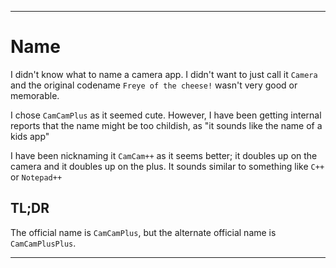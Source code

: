 
***

# Name

I didn't know what to name a camera app. I didn't want to just call it `Camera` and the original codename `Freye of the cheese!` wasn't very good or memorable.

I chose `CamCamPlus` as it seemed cute. However, I have been getting internal reports that the name might be too childish, as "it sounds like the name of a kids app"

I have been nicknaming it `CamCam++` as it seems better; it doubles up on the camera and it doubles up on the plus. It sounds similar to something like `C++` or `Notepad++`

## TL;DR

The official name is `CamCamPlus`, but the alternate official name is `CamCamPlusPlus`.

***
